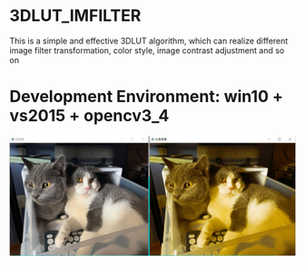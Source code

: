 # 3DLUT_IMFILTER
This is a simple and effective 3DLUT algorithm, which can realize different image filter transformation, color style, image contrast adjustment and so on  


# Development Environment: win10 + vs2015 + opencv3_4


![image](https://github.com/oraclBH/3DLUT_IMFILTER/blob/main/Screenshots/filter.jpg)
